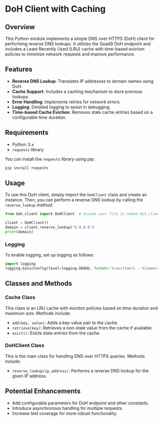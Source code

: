 # DoH Client with Caching

## Overview

This Python module implements a simple DNS over HTTPS (DoH) client for performing reverse DNS lookups. It utilizes the Quad9 DoH endpoint and includes a Least Recently Used (LRU) cache with time-based eviction policies to minimize network requests and improve performance.

## Features

- **Reverse DNS Lookup**: Translates IP addresses to domain names using DoH.
- **Cache Support**: Includes a caching mechanism to store previous lookups.
- **Error Handling**: Implements retries for network errors.
- **Logging**: Detailed logging to assist in debugging.
- **Time-based Cache Eviction**: Removes stale cache entries based on a configurable time duration.

## Requirements

- Python 3.x
- `requests` library

You can install the `requests` library using pip:

```bash
pip install requests
```

## Usage

To use this DoH client, simply import the `DoHClient` class and create an instance. Then, you can perform a reverse DNS lookup by calling the `reverse_lookup` method:

```python
from doh_client import DoHClient  # Assume your file is named doh_client.py

client = DoHClient()
domain = client.reverse_lookup("8.8.8.8")
print(domain)
```

### Logging

To enable logging, set up logging as follows:

```python
import logging
logging.basicConfig(level=logging.DEBUG, format='%(asctime)s - %(name)s - %(levelname)s - %(message)s')
```

## Classes and Methods

### Cache Class

This class is an LRU cache with eviction policies based on time duration and maximum size. Methods include:

- `add(key, value)`: Adds a key-value pair to the cache.
- `retrieve(key)`: Retrieves a non-stale value from the cache if available.
- `evict()`: Evicts stale entries from the cache.

### DoHClient Class

This is the main class for handling DNS over HTTPS queries. Methods include:

- `reverse_lookup(ip_address)`: Performs a reverse DNS lookup for the given IP address.

## Potential Enhancements

- Add configurable parameters for DoH endpoint and other constants.
- Introduce asynchronous handling for multiple requests.
- Increase test coverage for more robust functionality.

```

